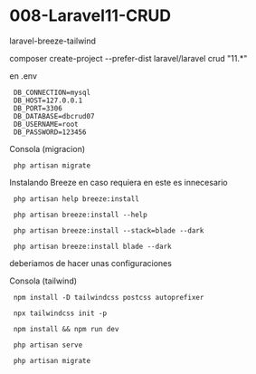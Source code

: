 # 008-Laravel11-CRUD
 laravel-breeze-tailwind

 composer create-project --prefer-dist laravel/laravel crud "11.*"

en .env

     DB_CONNECTION=mysql
     DB_HOST=127.0.0.1
     DB_PORT=3306
     DB_DATABASE=dbcrud07
     DB_USERNAME=root
     DB_PASSWORD=123456

Consola (migracion)

     php artisan migrate

Instalando Breeze en caso requiera en este es innecesario

     php artisan help breeze:install

     php artisan breeze:install --help

     php artisan breeze:install --stack=blade --dark

     php artisan breeze:install blade --dark

deberiamos de hacer unas configuraciones

Consola (tailwind)

     npm install -D tailwindcss postcss autoprefixer

     npx tailwindcss init -p

     npm install && npm run dev

     php artisan serve

     php artisan migrate


